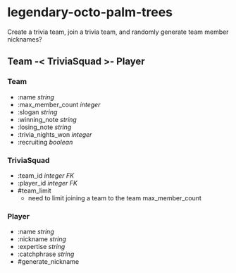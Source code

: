 # legendary-octo-palm-trees
Create a trivia team, join a trivia team, and randomly generate team member nicknames?

## Team -< TriviaSquad >- Player

### Team
- :name _string_
- :max_member_count _integer_
- :slogan _string_
- :winning_note _string_
- :losing_note _string_
- :trivia_nights_won _integer_
- :recruiting _boolean_

### TriviaSquad
- :team_id _integer FK_
- :player_id _integer FK_
- #team_limit
  - need to limit joining a team to the team max_member_count

### Player
- :name _string_
- :nickname _string_
- :expertise _string_
- :catchphrase _string_
- #generate_nickname